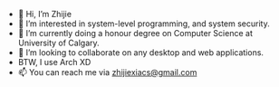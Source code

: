 - 👋 Hi, I’m Zhijie
- 👀 I’m interested in system-level programming, and system security. 
- 🌱 I’m currently doing a honour degree on Computer Science at University of Calgary.
- 💞️ I’m looking to collaborate on any desktop and web applications.
- BTW, I use Arch XD
- 📫 You can reach me via zhijiexiacs@gmail.com

<!---
zhijie-os/zhijie-os is a ✨ special ✨ repository because its `README.md` (this file) appears on your GitHub profile.
You can click the Preview link to take a look at your changes.
--->
